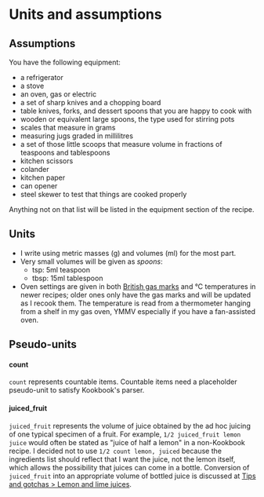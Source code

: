 # Units and assumptions

## Assumptions

You have the following equipment:

- a refrigerator
- a stove
- an oven, gas or electric
- a set of sharp knives and a chopping board
- table knives, forks, and dessert spoons that you are happy to cook with
- wooden or equivalent large spoons, the type used for stirring pots
- scales that measure in grams
- measuring jugs graded in millilitres
- a set of those little scoops that measure volume in fractions of teaspoons and tablespoons
- kitchen scissors
- colander
- kitchen paper
- can opener
- steel skewer to test that things are cooked properly

Anything not on that list will be listed in the equipment section of the recipe.

## Units

- I write using metric masses (g) and volumes (ml) for the most part.
- Very small volumes will be given as *spoons*:
  - tsp: 5ml teaspoon
  - tbsp: 15ml tablespoon
- Oven settings are given in both [British gas marks](https://en.wikipedia.org/wiki/Gas_Mark) and &deg;C temperatures in newer recipes; older ones only have the gas marks and will be updated as I recook them. The temperature is read from a thermometer hanging from a shelf in my gas oven, YMMV especially if you have a fan-assisted oven.

## Pseudo-units

#### count
`count` represents countable items. Countable items need a placeholder pseudo-unit to satisfy Kookbook's parser.

#### juiced_fruit

`juiced_fruit` represents the volume of juice obtained by the ad hoc juicing of one typical specimen of a fruit. For example, `1/2 juiced_fruit lemon juice` would often be stated as "juice of half a lemon" in a non-Kookbook recipe. I decided not to use `1/2 count lemon, juiced` because the ingredients list should reflect that I want the juice, not the lemon itself, which allows the possibility that juices can come in a bottle. Conversion of `juiced_fruit` into an appropriate volume of bottled juice is discussed at [Tips and gotchas > Lemon and lime juices](tips-gotchas.recipe.md#lemon-and-lime-juices).
